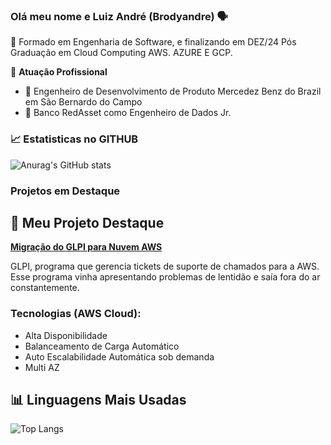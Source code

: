 ### Olá meu nome e Luiz André (Brodyandre) 🗣

🌟 Formado em Engenharia de Software, e finalizando em DEZ/24 Pós Graduação em Cloud Computing AWS. AZURE E GCP.

🔎 **Atuação Profissional**
- 🏢 Engenheiro de Desenvolvimento de Produto Mercedez Benz do Brazil em São Bernardo do Campo
- 🏦 Banco RedAsset como Engenheiro de Dados Jr.

### 📈 Estatisticas no GITHUB

![Anurag's GitHub stats](https://github-readme-stats.vercel.app/api?username=brodyandre&show_icons=true&theme=radical)

### Projetos em Destaque

## 🚀 Meu Projeto Destaque

**[Migração do GLPI para Nuvem AWS](https://github.com/brodyandre/GLPI)**

GLPI, programa que gerencia tickets de suporte de chamados para a AWS. Esse programa vinha apresentando problemas de lentidão e saía fora do ar constantemente. 

### Tecnologias (AWS Cloud):
- Alta Disponibilidade
- Balanceamento de Carga Automático
- Auto Escalabilidade Automática sob demanda
- Multi AZ


## 📊 Linguagens Mais Usadas

![Top Langs](https://github-readme-stats.vercel.app/api/top-langs/?username=brodyandre&layout=compact&theme=radical)
